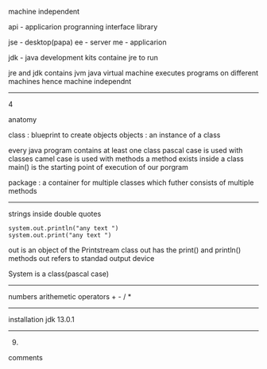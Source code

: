machine independent

api - applicarion progranning interface
library

jse - desktop(papa) 
ee - server
me - applicarion

jdk - java development kits
containe jre to run

jre and jdk contains jvm
java virtual machine executes programs on different machines
hence machine independnt

---
4

anatomy

class : blueprint to create objects
objects : an instance of a class

every java program contains at least one class
pascal case is used with classes
camel case is used with methods
a method exists inside a class
main() is the starting point of execution of our porgram

package : a container for multiple classes which futher consists of multiple methods

---

strings inside double quotes

    system.out.println("any text ")
    system.out.print("any text ")


out is an object of the Printstream class
out has the print() and println() methods
out refers to standad output device

System is a class(pascal case)

---

numbers
arithemetic operators + - / * 

---

installation jdk 13.0.1
 
---
9.

comments
